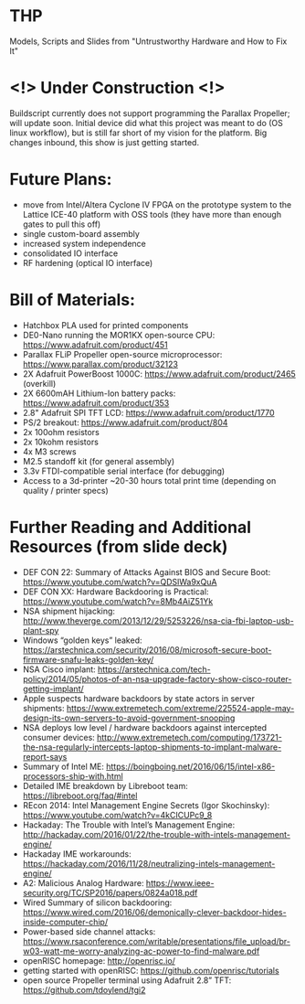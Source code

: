 # THP
Models, Scripts and Slides from "Untrustworthy Hardware and How to Fix It"


# <!> Under Construction <!>
Buildscript currently does not support programming the Parallax Propeller; will update soon. Initial device did what this project was meant to do (OS linux workflow), but is still far short of my vision for the platform.   Big changes inbound, this show is just getting started.

# Future Plans:
- move from Intel/Altera Cyclone IV FPGA on the prototype system to the Lattice ICE-40 platform with OSS tools (they have more than enough gates to pull this off)
- single custom-board assembly
- increased system independence 
- consolidated IO interface
- RF hardening (optical IO interface)

# Bill of Materials:
- Hatchbox PLA used for printed components
- DE0-Nano running the MOR1KX open-source CPU: https://www.adafruit.com/product/451
- Parallax FLiP Propeller open-source microprocessor: https://www.parallax.com/product/32123
- 2X Adafruit PowerBoost 1000C: https://www.adafruit.com/product/2465 (overkill)
- 2X 6600mAH Lithium-Ion battery packs: https://www.adafruit.com/product/353
- 2.8" Adafruit SPI TFT LCD: https://www.adafruit.com/product/1770
- PS/2 breakout: https://www.adafruit.com/product/804
- 2x 100ohm resistors 
- 2x 10kohm resistors 
- 4x M3 screws
- M2.5 standoff kit (for general assembly)
- 3.3v FTDI-compatible serial interface (for debugging)
- Access to a 3d-printer ~20-30 hours total print time (depending on quality / printer specs) 

# Further Reading and Additional Resources (from slide deck)
- DEF CON 22: Summary of Attacks Against BIOS and Secure Boot: https://www.youtube.com/watch?v=QDSlWa9xQuA
- DEF CON XX: Hardware Backdooring is Practical: https://www.youtube.com/watch?v=8Mb4AiZ51Yk
- NSA shipment hijacking: http://www.theverge.com/2013/12/29/5253226/nsa-cia-fbi-laptop-usb-plant-spy
- Windows “golden keys” leaked: https://arstechnica.com/security/2016/08/microsoft-secure-boot-firmware-snafu-leaks-golden-key/
- NSA Cisco implant: https://arstechnica.com/tech-policy/2014/05/photos-of-an-nsa-upgrade-factory-show-cisco-router-getting-implant/
- Apple suspects hardware backdoors by state actors in server shipments: https://www.extremetech.com/extreme/225524-apple-may-design-its-own-servers-to-avoid-government-snooping
- NSA deploys low level / hardware backdoors against intercepted consumer devices: http://www.extremetech.com/computing/173721-the-nsa-regularly-intercepts-laptop-shipments-to-implant-malware-report-says
- Summary of Intel ME: https://boingboing.net/2016/06/15/intel-x86-processors-ship-with.html
- Detailed IME breakdown by Libreboot team: https://libreboot.org/faq/#intel
- REcon 2014: Intel Management Engine Secrets (Igor Skochinsky): https://www.youtube.com/watch?v=4kCICUPc9_8
- Hackaday: The Trouble with Intel’s Management Engine: http://hackaday.com/2016/01/22/the-trouble-with-intels-management-engine/
- Hackaday IME workarounds: https://hackaday.com/2016/11/28/neutralizing-intels-management-engine/
- A2: Malicious Analog Hardware: https://www.ieee-security.org/TC/SP2016/papers/0824a018.pdf
- Wired Summary of silicon backdooring: https://www.wired.com/2016/06/demonically-clever-backdoor-hides-inside-computer-chip/
- Power-based side channel attacks: https://www.rsaconference.com/writable/presentations/file_upload/br-w03-watt-me-worry-analyzing-ac-power-to-find-malware.pdf
- openRISC homepage: http://openrisc.io/
- getting started with openRISC: https://github.com/openrisc/tutorials
- open source Propeller terminal using Adafruit 2.8” TFT: https://github.com/tdoylend/tgi2
